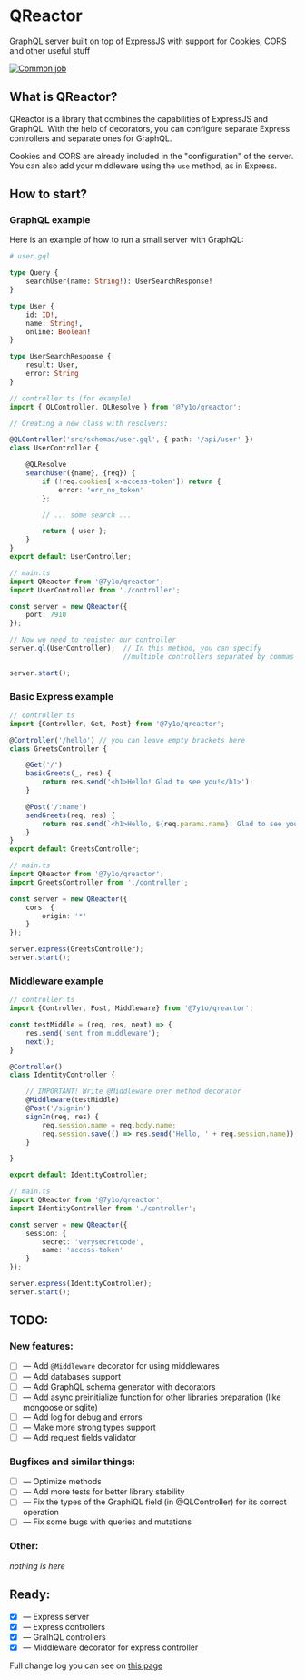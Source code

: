 # QReactor
GraphQL server built on top of ExpressJS with support for Cookies, CORS and other useful stuff

[![Common job](https://github.com/7y1o/qreactor/actions/workflows/main.yml/badge.svg)](https://github.com/7y1o/qreactor/actions/workflows/main.yml)

## What is QReactor?
QReactor is a library that combines the capabilities of ExpressJS and GraphQL. With the help of decorators, you can configure separate Express controllers and separate ones for GraphQL.

Cookies and CORS are already included in the "configuration" of the server. You can also add your middleware using the `use` method, as in Express.

## How to start?

### GraphQL example
Here is an example of how to run a small server with GraphQL:

```graphql
# user.gql

type Query {
    searchUser(name: String!): UserSearchResponse!
}

type User {
    id: ID!,
    name: String!,
    online: Boolean!
}

type UserSearchResponse {
    result: User,
    error: String
}

```

```typescript
// controller.ts (for example)
import { QLController, QLResolve } from '@7y1o/qreactor';

// Creating a new class with resolvers:

@QLController('src/schemas/user.gql', { path: '/api/user' })
class UserController {

    @QLResolve
    searchUser({name}, {req}) {
        if (!req.cookies['x-access-token']) return {
            error: 'err_no_token'
        };

        // ... some search ...

        return { user };
    }
}
export default UserController;
```

```typescript
// main.ts
import QReactor from '@7y1o/qreactor';
import UserController from './controller';

const server = new QReactor({
    port: 7910
});

// Now we need to register our controller
server.ql(UserController);  // In this method, you can specify 
                            //multiple controllers separated by commas

server.start();
```

### Basic Express example

```typescript
// controller.ts
import {Controller, Get, Post} from '@7y1o/qreactor';

@Controller('/hello') // you can leave empty brackets here
class GreetsController {

    @Get('/')
    basicGreets(_, res) {
        return res.send('<h1>Hello! Glad to see you!</h1>');
    }

    @Post('/:name')
    sendGreets(req, res) {
        return res.send(`<h1>Hello, ${req.params.name}! Glad to see you!</h1>`);
    }
}
export default GreetsController;
```

```typescript
// main.ts
import QReactor from '@7y1o/qreactor';
import GreetsController from './controller';

const server = new QReactor({
    cors: {
        origin: '*'
    }
});

server.express(GreetsController);
server.start();
```

### Middleware example

```typescript
// controller.ts
import {Controller, Post, Middleware} from '@7y1o/qreactor';

const testMiddle = (req, res, next) => {
    res.send('sent from middleware');
    next();
}

@Controller()
class IdentityController {

    // IMPORTANT! Write @Middleware over method decorator
    @Middleware(testMiddle)
    @Post('/signin')
    signIn(req, res) {
        req.session.name = req.body.name;
        req.session.save(() => res.send('Hello, ' + req.session.name)); 
    }

}

export default IdentityController;
```

```typescript
// main.ts
import QReactor from '@7y1o/qreactor';
import IdentityController from './controller';

const server = new QReactor({
    session: {
        secret: 'verysecretcode',
        name: 'access-token'
    }
});

server.express(IdentityController);
server.start();
```

## TODO:

### New features:
- [ ] — Add `@Middleware` decorator for using middlewares
- [ ] — Add databases support
- [ ] — Add GraphQL schema generator with decorators
- [ ] — Add async preinitialize function for other libraries preparation (like mongoose or sqlite)
- [ ] — Add log for debug and errors
- [ ] — Make more strong types support
- [ ] — Add request fields validator

### Bugfixes and similar things:
- [ ] — Optimize methods
- [ ] — Add more tests for better library stability
- [ ] — Fix the types of the GraphiQL field (in @QLController) for its correct operation
- [ ] — Fix some bugs with queries and mutations

### Other:
_nothing is here_

## Ready:
- [x] — Express server
- [x] — Express controllers
- [x] — GralhQL controllers
- [x] — Middleware decorator for express controller

Full change log you can see on [this page](./CHANGELOG.md)